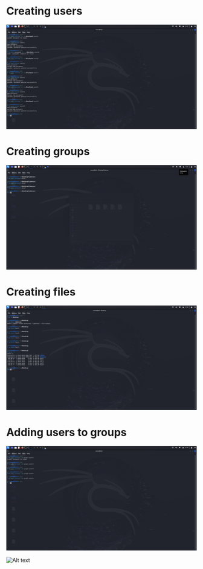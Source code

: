 # Creating users

![Alt text](https://github.com/mdn1022/lab_1/blob/main/creating%20users.png?raw=true)

# Creating groups
![Alt text](https://github.com/mdn1022/lab_1/blob/main/creating%20groups.png?raw=true)

# Creating files
![Alt text](https://github.com/mdn1022/lab_1/blob/main/creating%20files.png?raw=true)

# Adding users to groups
![Alt text](https://github.com/mdn1022/lab_1/blob/main/adding%20users%20to%20groups1.png?raw=true)


![Alt text]()
